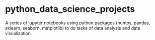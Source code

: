 # python_data_science_projects
A series of jupyter notebooks using python packages (numpy, pandas, sklearn, seaborn, matplotlib) to do tasks of data analysis and data visualization. 
